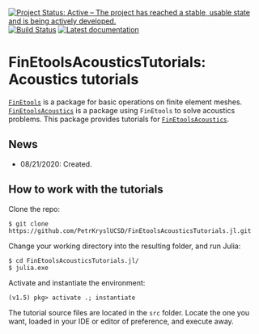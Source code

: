 [![Project Status: Active – The project has reached a stable, usable state and is being actively developed.](http://www.repostatus.org/badges/latest/active.svg)](http://www.repostatus.org/#active)
[![Build Status](https://travis-ci.com/PetrKryslUCSD/FinEtoolsAcousticsTutorials.jl.svg?branch=master)](https://travis-ci.com/PetrKryslUCSD/FinEtoolsAcousticsTutorials.jl)
[![Latest documentation](https://img.shields.io/badge/docs-latest-blue.svg)](https://petrkryslucsd.github.io/FinEtoolsAcousticsTutorials.jl/dev)

# FinEtoolsAcousticsTutorials: Acoustics tutorials


[`FinEtools`](https://github.com/PetrKryslUCSD/FinEtools.jl.git) is a package
for basic operations on finite element meshes. [`FinEtoolsAcoustics`](https://github.com/PetrKryslUCSD/FinEtoolsAcoustics.jl.git) is a
package using `FinEtools` to solve acoustics problems. This package provides tutorials for  [`FinEtoolsAcoustics`](https://github.com/PetrKryslUCSD/FinEtoolsAcoustics.jl.git).

## News

- 08/21/2020: Created.


## How to work with the tutorials

Clone the repo:
```
$ git clone https://github.com/PetrKryslUCSD/FinEtoolsAcousticsTutorials.jl.git
```
Change your working directory into the resulting folder, and run Julia:
```
$ cd FinEtoolsAcousticsTutorials.jl/
$ julia.exe
```
Activate and instantiate the environment:
```
(v1.5) pkg> activate .; instantiate
```
The tutorial source files are located in the `src` folder.
Locate the one you want, loaded in your IDE or editor of preference, and execute away.

